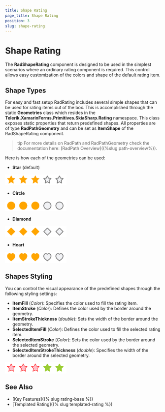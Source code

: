 ```yaml
---
title: Shape Rating
page_title: Shape Rating
position: 3
slug: shape-rating
---
```


# Shape Rating

The **RadShapeRating** component is designed to be used in the simplest scenarios where an ordinary rating component is required. This control allows easy customization of the colors and shape of the default rating item.

## Shape Types

For easy and fast setup RadRating includes several simple shapes that can be used for rating items out of the box. This is accomplished through the static **Geometries** class which resides in the **Telerik.XamarinForms.Primitives.SkiaSharp.Rating** namespace. This class exposes static properties that return predefined shapes. All properties are of type **RadPathGeometry** and can be set as **ItemShape** of the RadShapeRating component.

>tip For more details on RadPath and RadPathGeometry check the documentation here: [RadPath Overview]({%slug path-overview%}).

Here is how each of the geometries can be used:

- **Star** (default)

<snippet id='rating-geometries-star'/>

![](images/rating-star.png)

- **Circle**

<snippet id='rating-geometries-circle'/>

![](images/rating-circle.png)

- **Diamond**

<snippet id='rating-geometries-diamond'/>

![](images/rating-diamond.png)

- **Heart**

<snippet id='rating-geometries-heart'/>

![](images/rating-heart.png)

## Shapes Styling

You can control the visual appearance of the predefined shapes through the following styling settings:

* **ItemFill** (*Color*): Specifies the color used to fill the rating item.
* **ItemStroke** (*Color*): Defines the color used by the border around the geometry.
* **ItemStrokeThickness** (*double*): Sets the width of the border around the geometry.
* **SelectedItemFill** (*Color*): Defines the color used to fill the selected rating item.
* **SelectedItemStroke** (*Color*): Sets the color used by the border around the selected geometry.
* **SelectedItemStrokeThickness** (*double*): Specifies the width of the border around the selected geometry.

<snippet id='rating-geometries-styling' />

![Rating Styling](images/rating-styles.png)

## See Also

- [Key Features]({% slug rating-base %})
- [Templated Rating]({% slug templated-rating %})
